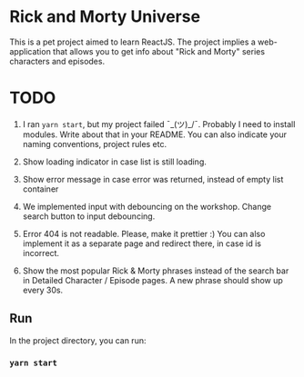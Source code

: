 # Rick and Morty Universe

This is a pet project aimed to learn ReactJS. The project implies a web-application that allows you to get info about "Rick and Morty" series characters and episodes.

# TODO
1. I ran `yarn start`, but my project failed ¯\_(ツ)_/¯. Probably I need to install modules. Write about that in your README. You can also indicate your naming conventions, project rules etc.

2. Show loading indicator in case list is still loading. 

3. Show error message in case error was returned, instead of empty list container

4. We implemented input with debouncing on the workshop. Change search button to input debouncing.

5. Error 404 is not readable. Please, make it prettier :) You can also implement it as a separate page and redirect there, in case id is incorrect.

6. Show the most popular Rick & Morty phrases instead of the search bar in Detailed Character / Episode pages. A new phrase should show up every 30s.



## Run

In the project directory, you can run:

### `yarn start`
